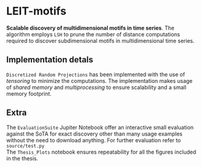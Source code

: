 # LEIT-motifs
**Scalable discovery of multidimensional motifs in time series**. 
The algorithm employs `LSH` to prune the number of distance computations required to discover subdimensional motifs in multidimensional time series.

## Implementation detals
`Discretized Random Projections` has been implemented with the use of *tensoring* to minimize the computations.
The implementation makes usage of *shared memory* and *multiprocessing* to ensure scalability and a small memory footprint.

## Extra
The `EvaluationSuite` Jupiter Notebook offer an interactive small evaluation against the SoTA for exact discovery other than many usage examples without the need to download anything. For further evaluation refer to `source/test.py` \
The `Thesis_Plots` notebook ensures repeatability for all the figures included in the thesis. 
